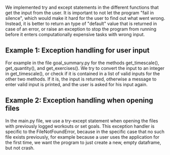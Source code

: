 We implemented try and except statements in the different functions that get the input from the user. It is important to not let the program "fail in silence", which would make it hard for the user to find out what went wrong. Instead, it is better to return an type of "default" value that is returned in case of an error, or raise an exception to stop the program from running before it enters computationally expensive tasks with wrong input.


## Example 1: Exception handling for user input
 For example in the file goal_summary.py for the methods get_timescale(), get_quantity(), and get_exercises(). We try to convert the input to an integer in get_timescale(), or check if it is contained in a list of valid inputs for the other two methods. If it is, the input is returned, otherwise a message to enter valid input is printed, and the user is asked for his input again.

 ## Example 2: Exception handling when opening files
 In the main.py file, we use a try-except statement when opening the files with previously logged workouts or set goals. This exception handler is specific to the FileNotFoundError, because in the specific case that no such file exists previously, for example because a user uses the application for the first time, we want the program to just create a new, empty dataframe, but not crash.